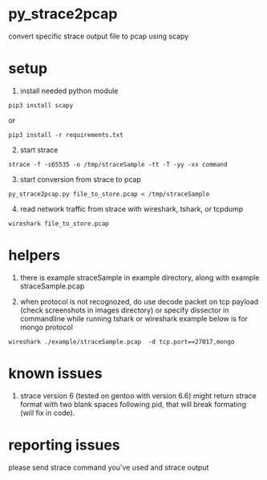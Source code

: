 # py_strace2pcap
convert specific strace output file to pcap using scapy

# setup
1) install needed python module
```console
pip3 install scapy
```
or
```console
pip3 install -r requirements.txt
```
2) start strace
```console
strace -f -s65535 -o /tmp/straceSample -tt -T -yy -xx command
```
3) start conversion from strace to pcap
```console
py_strace2pcap.py file_to_store.pcap < /tmp/straceSample
```
4) read network traffic from strace with wireshark, tshark, or tcpdump
```console
wireshark file_to_store.pcap
```

# helpers
1) there is example straceSample in example directory, along with example straceSample.pcap

2) when protocol is not recognozed, do use decode packet on tcp payload (check screenshots in images directory)
or specify dissector in commandline while running tshark or wireshark
example below is for mongo protocol
```console
wireshark ./example/straceSample.pcap  -d tcp.port==27017,mongo 
```

# known issues
1) strace version 6 (tested on gentoo with version 6.6) might return strace format with two blank spaces following pid,
that will break formating (will fix in code). 

# reporting issues
please send strace command you've used and strace output
